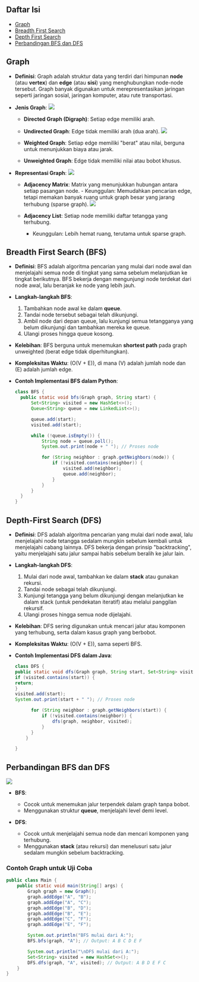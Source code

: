 ## Daftar Isi

- [Graph](#graph)
- [Breadth First Search](#breadth-first-search-bfs)
- [Depth First Search](#depth-first-search-dfs)
- [Perbandingan BFS dan DFS](#perbandingan-bfs-dan-dfs)

## **Graph**

- **Definisi**: Graph adalah struktur data yang terdiri dari himpunan **node** (atau **vertex**) dan **edge** (atau **sisi**) yang menghubungkan node-node tersebut. Graph banyak digunakan untuk merepresentasikan jaringan seperti jaringan sosial, jaringan komputer, atau rute transportasi.

- **Jenis Graph**:
  <img src="/img/modul-12/directed-graph.jpg">

  - **Directed Graph (Digraph)**: Setiap edge memiliki arah.
  - **Undirected Graph**: Edge tidak memiliki arah (dua arah).
    <img src="/img/modul-12/weighted-graph.png">

  - **Weighted Graph**: Setiap edge memiliki "berat" atau nilai, berguna untuk menunjukkan biaya atau jarak.
  - **Unweighted Graph**: Edge tidak memiliki nilai atau bobot khusus.

- **Representasi Graph**:
  <img src="/img/modul-12/adjacency_mat.webp">

  - **Adjacency Matrix**: Matrix yang menunjukkan hubungan antara setiap pasangan node. - Keunggulan: Memudahkan pencarian edge, tetapi memakan banyak ruang untuk graph besar yang jarang terhubung (sparse graph).
    <img src="/img/modul-12/adjacency_list.jpg">

  - **Adjacency List**: Setiap node memiliki daftar tetangga yang terhubung.
    - Keunggulan: Lebih hemat ruang, terutama untuk sparse graph.

## **Breadth First Search (BFS)**

- **Definisi**: BFS adalah algoritma pencarian yang mulai dari node awal dan menjelajahi semua node di tingkat yang sama sebelum melanjutkan ke tingkat berikutnya. BFS bekerja dengan mengunjungi node terdekat dari node awal, lalu beranjak ke node yang lebih jauh.

- **Langkah-langkah BFS**:
  1.  Tambahkan node awal ke dalam **queue**.
  2.  Tandai node tersebut sebagai telah dikunjungi.
  3.  Ambil node dari depan queue, lalu kunjungi semua tetangganya yang belum dikunjungi dan tambahkan mereka ke queue.
  4.  Ulangi proses hingga queue kosong.
- **Kelebihan**: BFS berguna untuk menemukan **shortest path** pada graph unweighted (berat edge tidak diperhitungkan).
- **Kompleksitas Waktu**: \(O(V + E)\), di mana \(V\) adalah jumlah node dan \(E\) adalah jumlah edge.

- **Contoh Implementasi BFS dalam Python**:

  ```java
  class BFS {
  	public static void bfs(Graph graph, String start) {
  		Set<String> visited = new HashSet<>();
  		Queue<String> queue = new LinkedList<>();

  		queue.add(start);
  		visited.add(start);

  		while (!queue.isEmpty()) {
  			String node = queue.poll();
  			System.out.print(node + " "); // Proses node

  			for (String neighbor : graph.getNeighbors(node)) {
  				if (!visited.contains(neighbor)) {
  					visited.add(neighbor);
  					queue.add(neighbor);
  				}
  			}
  		}
  	}
  }
  ```

## **Depth-First Search (DFS)**

- **Definisi**: DFS adalah algoritma pencarian yang mulai dari node awal, lalu menjelajahi node tetangga sedalam mungkin sebelum kembali untuk menjelajahi cabang lainnya. DFS bekerja dengan prinsip "backtracking", yaitu menjelajahi satu jalur sampai habis sebelum beralih ke jalur lain.

- **Langkah-langkah DFS**:
  1.  Mulai dari node awal, tambahkan ke dalam **stack** atau gunakan rekursi.
  2.  Tandai node sebagai telah dikunjungi.
  3.  Kunjungi tetangga yang belum dikunjungi dengan melanjutkan ke dalam stack (untuk pendekatan iteratif) atau melalui panggilan rekursif.
  4.  Ulangi proses hingga semua node dijelajahi.
- **Kelebihan**: DFS sering digunakan untuk mencari jalur atau komponen yang terhubung, serta dalam kasus graph yang berbobot.
- **Kompleksitas Waktu**: \(O(V + E)\), sama seperti BFS.

- **Contoh Implementasi DFS dalam Java**:

  ```java
  class DFS {
  public static void dfs(Graph graph, String start, Set<String> visited) {
  if (visited.contains(start)) {
  return;
  }
  visited.add(start);
  System.out.print(start + " "); // Proses node

      	for (String neighbor : graph.getNeighbors(start)) {
      		if (!visited.contains(neighbor)) {
      			dfs(graph, neighbor, visited);
      		}
      	}
      }

  }
  ```

## **Perbandingan BFS dan DFS**

<img src="/img/modul-12/bfs-dfs.png">

- **BFS**:

  - Cocok untuk menemukan jalur terpendek dalam graph tanpa bobot.
  - Menggunakan struktur **queue**, menjelajahi level demi level.

- **DFS**:
  - Cocok untuk menjelajahi semua node dan mencari komponen yang terhubung.
  - Menggunakan **stack** (atau rekursi) dan menelusuri satu jalur sedalam mungkin sebelum backtracking.

### Contoh Graph untuk Uji Coba

```java
public class Main {
	public static void main(String[] args) {
		Graph graph = new Graph();
		graph.addEdge("A", "B");
		graph.addEdge("A", "C");
		graph.addEdge("B", "D");
		graph.addEdge("B", "E");
		graph.addEdge("C", "F");
		graph.addEdge("E", "F");

		System.out.println("BFS mulai dari A:");
		BFS.bfs(graph, "A"); // Output: A B C D E F

		System.out.println("\nDFS mulai dari A:");
		Set<String> visited = new HashSet<>();
		DFS.dfs(graph, "A", visited); // Output: A B D E F C
	}
}
```
